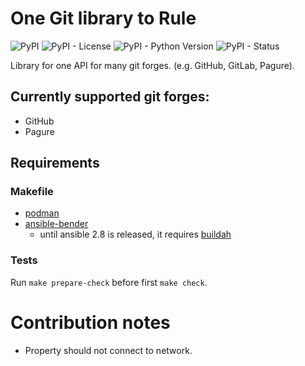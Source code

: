 # One Git library to Rule

![PyPI](https://img.shields.io/pypi/v/ogr.svg)
![PyPI - License](https://img.shields.io/pypi/l/ogr.svg)
![PyPI - Python Version](https://img.shields.io/pypi/pyversions/ogr.svg)
![PyPI - Status](https://img.shields.io/pypi/status/ogr.svg)


Library for one API for many git forges. (e.g. GitHub, GitLab, Pagure).

## Currently supported git forges:

- GitHub
- Pagure


## Requirements

### Makefile

- [podman](https://github.com/containers/libpod)
- [ansible-bender](https://pypi.org/project/ansible-bender)
  - until ansible 2.8 is released, it requires [buildah](https://github.com/containers/buildah)

### Tests

Run `make prepare-check` before first `make check`.


# Contribution notes

- Property should not connect to network.
